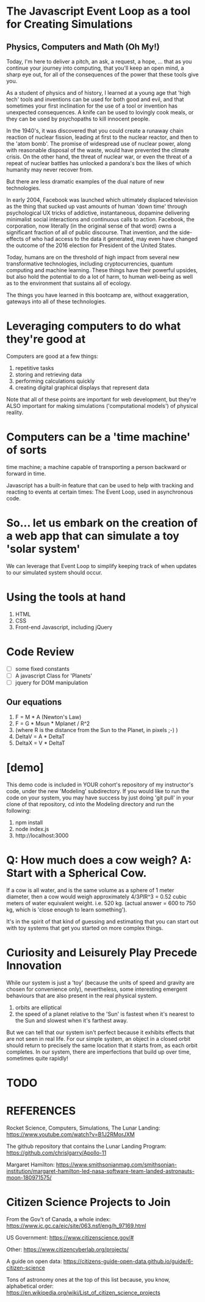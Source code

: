 # The Javascript Event Loop as a tool for Creating Simulations
## Physics, Computers and Math (Oh My!)

Today, I'm here to deliver a pitch, an ask, a request, a hope, ... that as you continue your journey into 
computing, that you'll keep an open mind, a sharp eye out, for all of the consequences of the power that 
these tools give you.

As a student of physics and of history, I learned at a young age that 'high tech' tools and inventions can 
be used for both good and evil, and that sometimes your first inclination for the use of a tool or 
invention has unexpected consequences. A knife can be used to lovingly cook meals, or they can be used by 
psychopaths to kill innocent people.

In the 1940's, it was discovered that you could create a runaway chain reaction of nuclear fission, leading 
at first to the nuclear reactor, and then to the 'atom bomb'. The promise of widespread use of nuclear 
power, along with reasonable disposal of the waste, would have prevented the climate crisis. On the other 
hand, the threat of nuclear war, or even the threat of a repeat of nuclear battles has unlocked a pandora's 
box the likes of which humanity may never recover from.

But there are less dramatic examples of the dual nature of new technologies.

In early 2004, Facebook was launched which ultimately displaced television as the thing that sucked up vast 
amounts of human 'down time' through psychological UX tricks of addictive, instantaneous, dopamine 
delivering minimalist social interactions and continuous calls to action. Facebook, the corporation, now 
literally (in the original sense of that word) owns a significant fraction of all of public discourse. That 
invention, and the side-effects of who had access to the data it generated, may even have changed the 
outcome of the 2016 election for President of the United States.

Today, humans are on the threshold of high impact from several new transformative technologies, including 
cryptocurrencies, quantum computing and machine learning. These things have their powerful upsides, but 
also hold the potential to do a lot of harm, to human well-being as well as to the environment that 
sustains all of ecology.

The things you have learned in this bootcamp are, without exaggeration, gateways into all of these 
technologies.

# Leveraging computers to do what they're good at

Computers are good at a few things:

1. repetitive tasks
1. storing and retrieving data
1. performing calculations quickly
1. creating digital graphical displays that represent data

Note that all of these points are important for web development, but they're ALSO important for making 
simulations ('computational models') of physical reality.

# Computers can be a 'time machine' of sorts

time machine; a machine capable of transporting a person backward or forward in time.

Javascript has a built-in feature that can be used to help with tracking and reacting to events at certain 
times: The Event Loop, used in asynchronous code.

# So... let us embark on the creation of a web app that can simulate a toy 'solar system'

We can leverage that Event Loop to simplify keeping track of when updates to our simulated system should 
occur.

# Using the tools at hand

1. HTML
1. CSS
1. Front-end Javascript, including jQuery

# Code Review

- [ ] some fixed constants
- [ ] A javascript Class for 'Planets'
- [ ] jquery for DOM manipulation

## Our equations
1. F = M * A (Newton's Law)
1. F = G * Msun * Mplanet / R^2
1. (where R is the distance from the Sun to the Planet, in pixels ;-) )
1. DeltaV = A * DeltaT
1. DeltaX = V * DeltaT

# [demo]

This demo code is included in YOUR cohort's repository of my instructor's code, under the new 'Modeling' subdirectory. If you would like to run the code on your system, you may have success by just doing 'git pull' in your clone of that repository, cd into the Modeling directory and run the following:

1. npm install
1. node index.js
1. http://localhost:3000

# Q: How much does a cow weigh? A: Start with a Spherical Cow.

If a cow is all water, and is the same volume as a sphere of 1 meter diameter, then a cow would weigh 
approximately 4/3*PI*R^3 = 0.52 cubic meters of water equivalent weight. i.e. 520 kg. (actual answer = 600 
to 750 kg, which is 'close enough to learn something').

It's in the spirit of that kind of guessing and estimating that you can start out with toy systems that get 
you started on more complex things.

# Curiosity and Leisurely Play Precede Innovation

While our system is just a 'toy' (because the units of speed and gravity are chosen for convenience only), 
nevertheless, some interesting emergent behaviours that are also present in the real physical system.

1. orbits are elliptical
1. the speed of a planet relative to the 'Sun' is fastest when it's nearest to the Sun and slowest when it's farthest away.

But we can tell that our system isn't perfect because it exhibits effects that are not seen in real life. 
For our simple system, an object in a closed orbit should return to precisely the same location that it 
starts from, as each orbit completes. In our system, there are imperfections that build up over time, 
sometimes quite rapidly!

# TODO

# REFERENCES

Rocket Science, Computers, Simulations, The Lunar Landing:
https://www.youtube.com/watch?v=B1J2RMorJXM

The github repository that contains the Lunar Landing Program:
https://github.com/chrislgarry/Apollo-11

Margaret Hamilton:
https://www.smithsonianmag.com/smithsonian-institution/margaret-hamilton-led-nasa-software-team-landed-astronauts-moon-180971575/

# Citizen Science Projects to Join

From the Gov't of Canada, a whole index:
https://www.ic.gc.ca/eic/site/063.nsf/eng/h_97169.html

US Government:
https://www.citizenscience.gov/#

Other:
https://www.citizencyberlab.org/projects/

A guide on open data:
https://citizens-guide-open-data.github.io/guide/6-citizen-science

Tons of astronomy ones at the top of this list because, you know, alphabetical order:
https://en.wikipedia.org/wiki/List_of_citizen_science_projects
